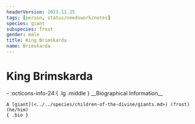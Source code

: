```yaml
---
headerVersion: 2023.11.25
tags: [person, status/needswork/notes]
species: giant
subspecies: frost
gender: male
title: King Brimskarda
name: Brimskarda
---
```

# King Brimskarda
<div class="grid cards ext-narrow-margin ext-one-column" markdown>
- :octicons-info-24:{ .lg .middle } __Biographical Information__

    A [giant](<../../species/children-of-the-divine/giants.md>) (frost) (he/him)  
    { .bio }

</div>


